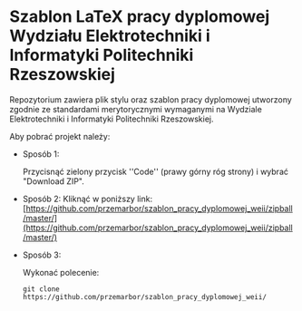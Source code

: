 # Szablon LaTeX pracy dyplomowej Wydziału Elektrotechniki i Informatyki Politechniki Rzeszowskiej

Repozytorium zawiera plik stylu oraz szablon pracy dyplomowej utworzony zgodnie ze standardami merytorycznymi wymaganymi na Wydziale Elektrotechniki i Informatyki Politechniki Rzeszowskiej.

Aby pobrać projekt należy:

- Sposób 1:

  Przycisnąć zielony przycisk ''Code'' (prawy górny róg strony) i wybrać "Download ZIP".

- Sposób 2:
  Kliknąć w poniższy link:
  [https://github.com/przemarbor/szablon_pracy_dyplomowej_weii/zipball/master/](https://github.com/przemarbor/szablon_pracy_dyplomowej_weii/zipball/master/)
  
- Sposób 3:
   
  Wykonać polecenie:
   
      git clone https://github.com/przemarbor/szablon_pracy_dyplomowej_weii/
